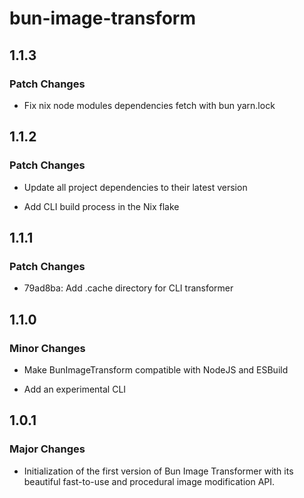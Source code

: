 # bun-image-transform

## 1.1.3

### Patch Changes

- Fix nix node modules dependencies fetch with bun yarn.lock

## 1.1.2

### Patch Changes

- Update all project dependencies to their latest version

- Add CLI build process in the Nix flake

## 1.1.1

### Patch Changes

- 79ad8ba: Add .cache directory for CLI transformer

## 1.1.0

### Minor Changes

- Make BunImageTransform compatible with NodeJS and ESBuild

- Add an experimental CLI

## 1.0.1

### Major Changes

- Initialization of the first version of Bun Image Transformer with its beautiful fast-to-use and procedural image modification API.
